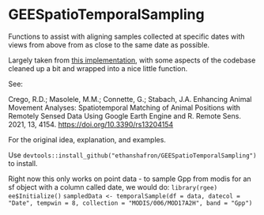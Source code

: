 # GEESpatioTemporalSampling
Functions to assist with aligning samples collected at specific dates with views from above from as close to the same date as possible.

Largely taken from [this implementation](https://smithsonian.github.io/SpatiotemporalMatchingOfAnimalPositionsWithRemotelySensedDataUsingGoogleEarthEngineAndR/), with some aspects of the codebase cleaned up a bit and wrapped into a nice little function.

See:

Crego, R.D.; Masolele, M.M.; Connette, G.; Stabach, J.A. Enhancing Animal Movement Analyses: Spatiotemporal Matching of Animal Positions with Remotely Sensed Data Using Google Earth Engine and R. Remote Sens. 2021, 13, 4154. https://doi.org/10.3390/rs13204154

For the original idea, explanation, and examples.

Use `devtools::install_github("ethanshafron/GEESpatioTemporalSampling")` to install.

Right now this only works on point data - to sample Gpp from modis for an sf object with a column called date, we would do:
`library(rgee)`
`ee$Initialize()`
`sampledData <- temporalSample(df = data, datecol = "Date", tempwin = 8, collection = "MODIS/006/MOD17A2H", band = "Gpp")`

